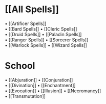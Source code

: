 # [[All Spells]]

• [[Artificer Spells]]  
• [[Bard Spells]]
• [[Cleric Spells]]  
• [[Druid Spells]] 
• [[Paladin Spells]]  
• [[Ranger Spells]] 
• [[Sorcerer Spells]]  
• [[Warlock Spells]]
• [[Wizard Spells]]

# School

• [[Abjuration]]
• [[Conjuration]]  
• [[Divination]]
• [[Enchantment]]  
• [[Evocation]]
• [[Illusion]]
• [[Necromancy]]  
• [[Transmutation]]
